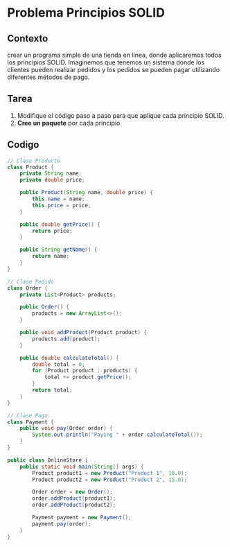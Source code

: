 # Problema Principios SOLID

## Contexto
crear un programa simple de una tienda en línea, donde aplicaremos todos los principios SOLID. Imaginemos que tenemos un sistema donde los clientes pueden realizar pedidos y los pedidos se pueden pagar utilizando diferentes métodos de pago.

## Tarea
1. Modifique el código paso a paso para que aplique cada principio SOLID.
2. **Cree un paquete** por cada principio

## Codigo

``` java
// Clase Producto
class Product {
    private String name;
    private double price;

    public Product(String name, double price) {
        this.name = name;
        this.price = price;
    }

    public double getPrice() {
        return price;
    }

    public String getName() {
        return name;
    }
}

// Clase Pedido
class Order {
    private List<Product> products;

    public Order() {
        products = new ArrayList<>();
    }

    public void addProduct(Product product) {
        products.add(product);
    }

    public double calculateTotal() {
        double total = 0;
        for (Product product : products) {
            total += product.getPrice();
        }
        return total;
    }
}

// Clase Pago
class Payment {
    public void pay(Order order) {
        System.out.println("Paying " + order.calculateTotal());
    }
}

public class OnlineStore {
    public static void main(String[] args) {
        Product product1 = new Product("Product 1", 10.0);
        Product product2 = new Product("Product 2", 15.0);

        Order order = new Order();
        order.addProduct(product1);
        order.addProduct(product2);

        Payment payment = new Payment();
        payment.pay(order);
    }
}
```